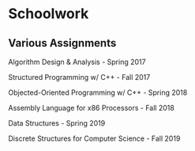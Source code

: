 # Schoolwork
Various Assignments
-------------------
Algorithm Design & Analysis - Spring 2017


Structured Programming w/ C++ - Fall 2017


Objected-Oriented Programming w/ C++ - Spring 2018


Assembly Language for x86 Processors - Fall 2018


Data Structures - Spring 2019


Discrete Structures for Computer Science - Fall 2019


